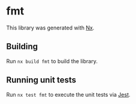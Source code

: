 # fmt

This library was generated with [Nx](https://nx.dev).

## Building

Run `nx build fmt` to build the library.

## Running unit tests

Run `nx test fmt` to execute the unit tests via [Jest](https://jestjs.io).
